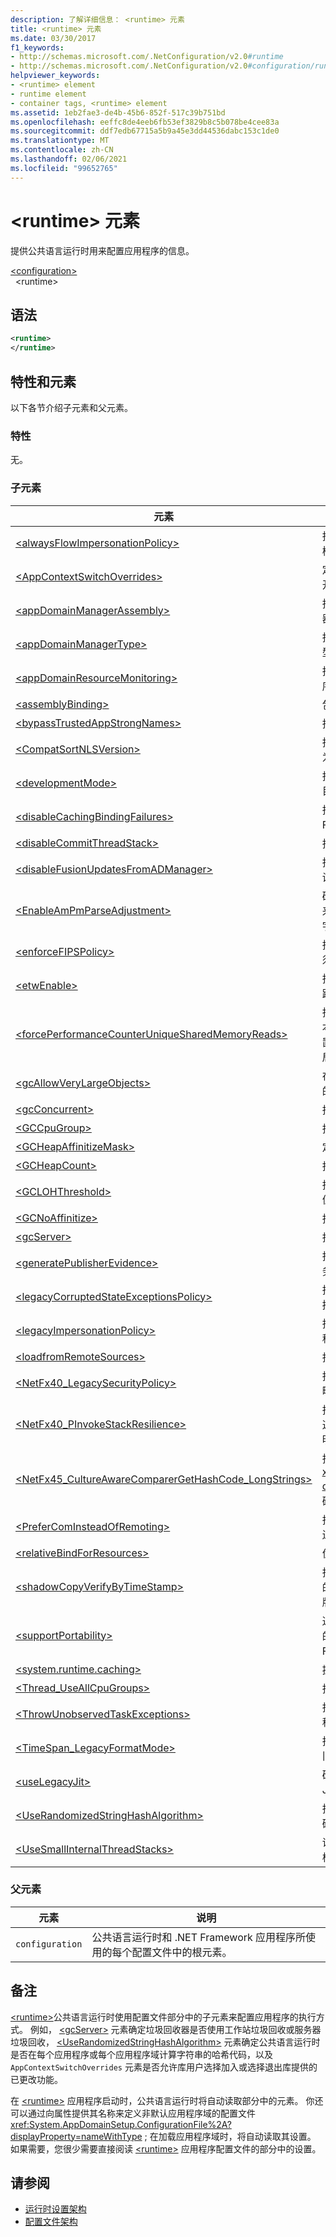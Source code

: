 ```yaml
---
description: 了解详细信息： <runtime> 元素
title: <runtime> 元素
ms.date: 03/30/2017
f1_keywords:
- http://schemas.microsoft.com/.NetConfiguration/v2.0#runtime
- http://schemas.microsoft.com/.NetConfiguration/v2.0#configuration/runtime
helpviewer_keywords:
- <runtime> element
- runtime element
- container tags, <runtime> element
ms.assetid: 1eb2fae3-de4b-45b6-852f-517c39b751bd
ms.openlocfilehash: eeffc8de4eeb6fb53ef3829b8c5b078be4cee83a
ms.sourcegitcommit: ddf7edb67715a5b9a45e3dd44536dabc153c1de0
ms.translationtype: MT
ms.contentlocale: zh-CN
ms.lasthandoff: 02/06/2021
ms.locfileid: "99652765"
---
```

# <a name="runtime-element"></a>\<runtime> 元素

提供公共语言运行时用来配置应用程序的信息。

[\<configuration>](../configuration-element.md)\
&nbsp;&nbsp;\<runtime>

## <a name="syntax"></a>语法

```xml
<runtime>
</runtime>
```

## <a name="attributes-and-elements"></a>特性和元素

以下各节介绍子元素和父元素。

### <a name="attributes"></a>特性

无。

### <a name="child-elements"></a>子元素

|元素|说明|
|-------------|-----------------|
|[\<alwaysFlowImpersonationPolicy>](alwaysflowimpersonationpolicy-element.md)|指定 Windows 标识始终流经异步点，而不考虑执行模拟的方式。|
|[\<AppContextSwitchOverrides>](appcontextswitchoverrides-element.md)|定义 <xref:System.AppContext> 类使用的一个或多个开关，用于提供新功能的选择退出机制。|
|[\<appDomainManagerAssembly>](appdomainmanagerassembly-element.md)|指定为过程中的默认应用程序域提供应用程序域管理器的程序集。|
|[\<appDomainManagerType>](appdomainmanagertype-element.md)|指定用作默认应用程序域的应用程序域管理器的类型。|
|[\<appDomainResourceMonitoring>](appdomainresourcemonitoring-element.md)|指示运行时在过程的生命周期过程中收集所有应用程序域的统计数据。|
|[\<assemblyBinding>](assemblybinding-element-for-runtime.md)|包含有关程序集版本重定向和程序集位置的信息。|
|[\<bypassTrustedAppStrongNames>](bypasstrustedappstrongnames-element.md)|指定是否应绕过对受信任的程序集进行强名称验证。|
|[\<CompatSortNLSVersion>](compatsortnlsversion-element.md)|指定在执行字符串比较时，运行时应使用旧的排序行为。|
|[\<developmentMode>](developmentmode-element.md)|指定运行时是否搜索由 DEVPATH 环境变量指定的目录中的程序集。|
|[\<disableCachingBindingFailures>](disablecachingbindingfailures-element.md)|指定是否禁用绑定故障的缓存，这是 .NET Framework 版本2.0 中的默认行为。|
|[\<disableCommitThreadStack>](disablecommitthreadstack-element.md)|指定在线程启动时是否提交完整线程堆栈。|
|[\<disableFusionUpdatesFromADManager>](disablefusionupdatesfromadmanager-element.md)|指定是否禁用允许运行时主机为应用程序域重写配置设置的默认行为。|
|[\<EnableAmPmParseAdjustment>](enableampmparseadjustment-element.md)|确定日期和时间分析方法是否使用调整后的一组规则来分析仅包含天、月、小时和 AM/PM 指示符的日期字符串。|
|[\<enforceFIPSPolicy>](enforcefipspolicy-element.md)|指定是否强制执行以下计算机配置要求：加密算法必须符合美国联邦信息处理标准 (FIPS)。|
|[\<etwEnable>](etwenable-element.md)|指定是否为公共语言运行时事件启用 Windows 事件跟踪 (ETW)。|
|[\<forcePerformanceCounterUniqueSharedMemoryReads>](forceperformancecounteruniquesharedmemoryreads-element.md)|指定 PerfCounter.dll 是否使用 .NET Framework 版本 1.1 应用程序中的 CategoryOptions 注册表设置，以确定是否加载来自特定于类别的共享内存或全局内存的性能计数器数据。|
|[\<gcAllowVeryLargeObjects>](gcallowverylargeobjects-element.md)|在 64 位平台上，启用总大小大于 2 千兆字节 (GB) 的数组。|
|[\<gcConcurrent>](gcconcurrent-element.md)|指定公共语言运行时是否并发运行垃圾回收。|
|[\<GCCpuGroup>](gccpugroup-element.md)|指定垃圾回收是否支持多个 CPU 组。|
|[\<GCHeapAffinitizeMask>](gcheapaffinitizemask-element.md)|定义垃圾回收堆和单个处理器之间的关联。|
|[\<GCHeapCount>](gcheapcount-element.md)|指定用于服务器垃圾回收的堆/线程数。|
|[\<GCLOHThreshold>](gclohthreshold-element.md)|指定导致垃圾回收器将对象放置在大型对象堆上的阈值大小。|
|[\<GCNoAffinitize>](gcnoaffinitize-element.md)|指定是否对 Cpu 关联服务器垃圾回收线程。|
|[\<gcServer>](gcserver-element.md)|指定公共语言运行时是否运行服务器垃圾回收。|
|[\<generatePublisherEvidence>](generatepublisherevidence-element.md)|指定运行时是否使用代码访问安全性 (CAS) 发布服务器策略。|
|[\<legacyCorruptedStateExceptionsPolicy>](legacycorruptedstateexceptionspolicy-element.md)|指定运行时是否允许托管的代码捕获访问冲突和其他损坏状态异常。|
|[\<legacyImpersonationPolicy>](legacyimpersonationpolicy-element.md)|指定 Windows 标识不流经异步点，而不考虑当前线程上执行上下文的流设置。|
|[\<loadfromRemoteSources>](loadfromremotesources-element.md)|指定是否将来自远程源的程序集加载为完全信任。|
|[\<NetFx40_LegacySecurityPolicy>](netfx40-legacysecuritypolicy-element.md)|指定运行时是否使用旧版代码访问安全性 (CAS) 策略。|
|[\<NetFx40_PInvokeStackResilience>](netfx40-pinvokestackresilience-element.md)|指定运行时是否以减慢托管和非托管代码之间的转换速度为代价，在运行时自动修复不正确的平台调用声明。|
|[\<NetFx45_CultureAwareComparerGetHashCode_LongStrings>](netfx45-cultureawarecomparergethashcode-longstrings-element.md)|指定运行时是否使用固定的内存量来计算 <xref:System.StringComparer.GetHashCode%2A?displayProperty=nameWithType> 方法的哈希代码。|
|[\<PreferComInsteadOfRemoting>](prefercominsteadofmanagedremoting-element.md)|指定运行时将使用 COM 互操作来代替跨应用程序域边界的远程。|
|[\<relativeBindForResources>](relativebindforresources-element.md)|优化附属程序集的探测。|
|[\<shadowCopyVerifyByTimeStamp>](shadowcopyverifybytimestamp-element.md)|指定卷影复制是否使用 .NET Framework 4 中引入的默认启动行为，或恢复为 .NET Framework 早期版本的启动行为。|
|[\<supportPortability>](supportportability-element.md)|通过禁用将程序集视为等效于应用程序可移植性用途的默认行为来指定应用程序可以在两种不同的 .NET Framework 实现中引用同一程序集。|
|[\<system.runtime.caching>](system-runtime-caching-element-cache-settings.md)|提供默认内存中对象缓存的配置信息。|
|[\<Thread_UseAllCpuGroups>](thread-useallcpugroups-element.md)|指定运行时是否跨所有 CPU 组分发托管的线程。|
|[\<ThrowUnobservedTaskExceptions>](throwunobservedtaskexceptions-element.md)|指定未经处理的任务异常是否应终止正在运行的进程。|
|[\<TimeSpan_LegacyFormatMode>](timespan-legacyformatmode-element.md)|指定运行时是否使用 <xref:System.TimeSpan> 值的旧格式。|
|[\<useLegacyJit>](uselegacyjit-element.md)|确定公共语言运行时是否使用实时编译的旧版 64 位 JIT 编译器。|
|[\<UseRandomizedStringHashAlgorithm>](userandomizedstringhashalgorithm-element.md)|指定运行时是否按应用程序域计算字符串的哈希代码。|
|[\<UseSmallInternalThreadStacks>](usesmallinternalthreadstacks-element.md)|请求运行时在创建内部使用的某些线程时使用显式堆栈大小，而不是默认堆栈大小。|

### <a name="parent-elements"></a>父元素

|元素|说明|
|-------------|-----------------|
|`configuration`|公共语言运行时和 .NET Framework 应用程序所使用的每个配置文件中的根元素。|

## <a name="remarks"></a>备注

[\<runtime>](runtime-element.md)公共语言运行时使用配置文件部分中的子元素来配置应用程序的执行方式。 例如， [\<gcServer>](gcserver-element.md) 元素确定垃圾回收器是否使用工作站垃圾回收或服务器垃圾回收， [\<UseRandomizedStringHashAlgorithm>](userandomizedstringhashalgorithm-element.md) 元素确定公共语言运行时是否在每个应用程序或每个应用程序域计算字符串的哈希代码，以及 `AppContextSwitchOverrides` 元素是否允许库用户选择加入或选择退出库提供的已更改功能。

在 [\<runtime>](runtime-element.md) 应用程序启动时，公共语言运行时将自动读取部分中的元素。 你还可以通过向属性提供其名称来定义非默认应用程序域的配置文件 <xref:System.AppDomainSetup.ConfigurationFile%2A?displayProperty=nameWithType> ; 在加载应用程序域时，将自动读取其设置。 如果需要，您很少需要直接阅读 [\<runtime>](runtime-element.md) 应用程序配置文件的部分中的设置。

## <a name="see-also"></a>请参阅

- [运行时设置架构](index.md)
- [配置文件架构](../index.md)
